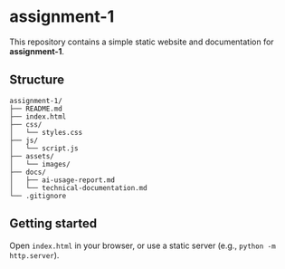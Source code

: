 # assignment-1

This repository contains a simple static website and documentation for **assignment-1**.

## Structure
```
assignment-1/
├── README.md
├── index.html
├── css/
│   └── styles.css
├── js/
│   └── script.js
├── assets/
│   └── images/
├── docs/
│   ├── ai-usage-report.md
│   └── technical-documentation.md
└── .gitignore
```

## Getting started
Open `index.html` in your browser, or use a static server (e.g., `python -m http.server`).